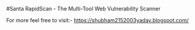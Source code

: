 #Santa RapidScan - The Multi-Tool Web Vulnerability Scanner

For more feel free to visit:- https://shubham2152003yadav.blogspot.com/
